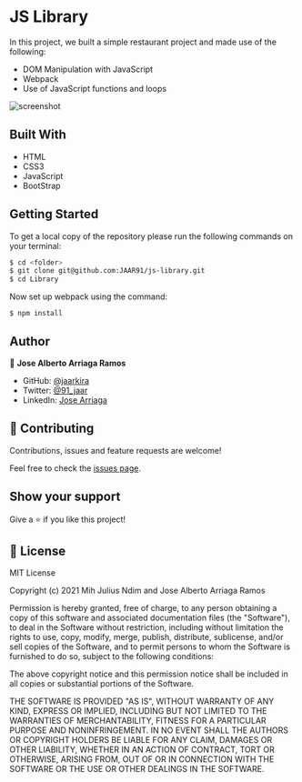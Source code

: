 # JS Library

In this project, we built a simple restaurant project and made use of the following:

- DOM Manipulation with JavaScript
- Webpack
- Use of JavaScript functions and loops

![screenshot](image/screenshot.png)

## Built With

- HTML
- CSS3
- JavaScript
- BootStrap

## Getting Started

To get a local copy of the repository please run the following commands on your terminal:

```bash
$ cd <folder>
$ git clone git@github.com:JAAR91/js-library.git
$ cd Library
```
Now set up webpack using the command:
```
$ npm install
```

## Author

👤  **Jose Alberto Arriaga Ramos**

- GitHub: [@jaarkira](https://github.com/jaarkira )
- Twitter: [@91_jaar](https://twitter.com/91_jaar )
- LinkedIn: [Jose Arriaga](https://www.linkedin.com/in/jaar/)


## 🤝 Contributing

Contributions, issues and feature requests are welcome!

Feel free to check the [issues page](https://github.com/JAAR91/js-library/issues).

## Show your support

Give a ⭐️ if you like this project!

## 📝 License

MIT License

Copyright (c) 2021 Mih Julius Ndim and Jose Alberto Arriaga Ramos

Permission is hereby granted, free of charge, to any person obtaining a copy
of this software and associated documentation files (the "Software"), to deal
in the Software without restriction, including without limitation the rights
to use, copy, modify, merge, publish, distribute, sublicense, and/or sell
copies of the Software, and to permit persons to whom the Software is
furnished to do so, subject to the following conditions:

The above copyright notice and this permission notice shall be included in all
copies or substantial portions of the Software.

THE SOFTWARE IS PROVIDED "AS IS", WITHOUT WARRANTY OF ANY KIND, EXPRESS OR
IMPLIED, INCLUDING BUT NOT LIMITED TO THE WARRANTIES OF MERCHANTABILITY,
FITNESS FOR A PARTICULAR PURPOSE AND NONINFRINGEMENT. IN NO EVENT SHALL THE
AUTHORS OR COPYRIGHT HOLDERS BE LIABLE FOR ANY CLAIM, DAMAGES OR OTHER
LIABILITY, WHETHER IN AN ACTION OF CONTRACT, TORT OR OTHERWISE, ARISING FROM,
OUT OF OR IN CONNECTION WITH THE SOFTWARE OR THE USE OR OTHER DEALINGS IN THE
SOFTWARE.